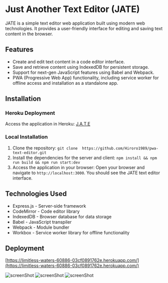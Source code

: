 # Just Another Text Editor (JATE)

JATE is a simple text editor web application built using modern web technologies. It provides a user-friendly interface for editing and saving text content in the browser.

## Features

- Create and edit text content in a code editor interface.
- Save and retrieve content using IndexedDB for persistent storage.
- Support for next-gen JavaScript features using Babel and Webpack.
- PWA (Progressive Web App) functionality, including service worker for offline access and installation as a standalone app.

## Installation

### Heroku Deployment

Access the application in Heroku: [J.A.T.E](https://limitless-waters-60886-03cf0891762e.herokuapp.com/)

### Local Installation

1. Clone the repository: ```git clone  https://github.com/Hiroro1989/pwa-text-editor.git```
2. Install the dependencies for the server and client: ```npm install && npm run build && npm run start:dev```
3. Access the application in your browser: Open your browser and navigate to `http://localhost:3000`. You should see the JATE text editor interface.

## Technologies Used

- Express.js - Server-side framework
- CodeMirror - Code editor library
- IndexedDB - Browser database for data storage
- Babel - JavaScript transpiler
- Webpack - Module bundler
- Workbox - Service worker library for offline functionality

## Deployment

[https://limitless-waters-60886-03cf0891762e.herokuapp.com/](https://limitless-waters-60886-03cf0891762e.herokuapp.com/)

![screenShot](./asset/1.png)
![screenShot](./asset/2.png)
![screenShot](./asset/3.png)



